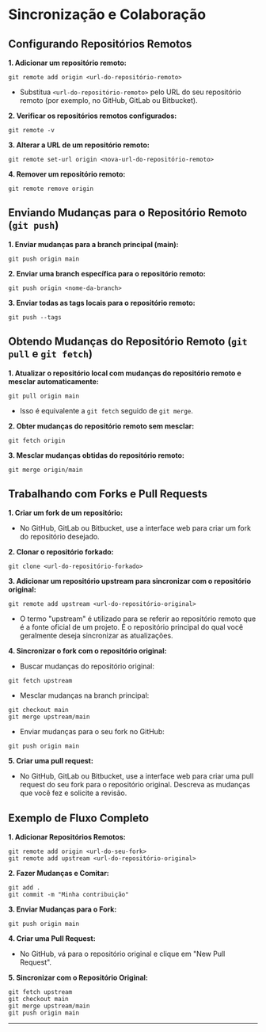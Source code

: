 # Sincronização e Colaboração

## Configurando Repositórios Remotos
**1. Adicionar um repositório remoto:**
```shell
git remote add origin <url-do-repositório-remoto>
```
- Substitua `<url-do-repositório-remoto>` pelo URL do seu repositório remoto (por exemplo, no GitHub, GitLab ou Bitbucket).

**2. Verificar os repositórios remotos configurados:**
```shell
git remote -v
```

**3. Alterar a URL de um repositório remoto:**
```shell
git remote set-url origin <nova-url-do-repositório-remoto>
```

**4. Remover um repositório remoto:**
```shell
git remote remove origin
```

## Enviando Mudanças para o Repositório Remoto (`git push`)
**1. Enviar mudanças para a branch principal (main):**
```shell
git push origin main
```

**2. Enviar uma branch específica para o repositório remoto:**
```shell
git push origin <nome-da-branch>
```

**3. Enviar todas as tags locais para o repositório remoto:**
```shell
git push --tags
```

## Obtendo Mudanças do Repositório Remoto (`git pull` e `git fetch`)

**1. Atualizar o repositório local com mudanças do repositório remoto e mesclar automaticamente:**
```shell
git pull origin main
```
- Isso é equivalente a `git fetch` seguido de `git merge`.

**2. Obter mudanças do repositório remoto sem mesclar:**
```shell
git fetch origin
```

**3. Mesclar mudanças obtidas do repositório remoto:**
```shell
git merge origin/main
```

## Trabalhando com Forks e Pull Requests

**1. Criar um fork de um repositório:**
- No GitHub, GitLab ou Bitbucket, use a interface web para criar um fork do repositório desejado.

**2. Clonar o repositório forkado:**
```shell
git clone <url-do-repositório-forkado>
```

**3. Adicionar um repositório upstream para sincronizar com o repositório original:**
```shell
git remote add upstream <url-do-repositório-original>
```
- O termo "upstream" é utilizado para se referir ao repositório remoto que é a fonte oficial de um projeto. É o repositório principal do qual você geralmente deseja sincronizar as atualizações.

**4. Sincronizar o fork com o repositório original:**
- Buscar mudanças do repositório original:
```shell
git fetch upstream
```

- Mesclar mudanças na branch principal:
```shell
git checkout main
git merge upstream/main
```

- Enviar mudanças para o seu fork no GitHub:
```shell
git push origin main
```

**5. Criar uma pull request:**
- No GitHub, GitLab ou Bitbucket, use a interface web para criar uma pull request do seu fork para o repositório original. Descreva as mudanças que você fez e solicite a revisão.

## Exemplo de Fluxo Completo
**1. Adicionar Repositórios Remotos:**
```shell
git remote add origin <url-do-seu-fork>
git remote add upstream <url-do-repositório-original>
```

**2. Fazer Mudanças e Comitar:**
```shell
git add .
git commit -m "Minha contribuição"
```

**3. Enviar Mudanças para o Fork:**
```shell
git push origin main
```

**4. Criar uma Pull Request:**
- No GitHub, vá para o repositório original e clique em "New Pull Request".

**5. Sincronizar com o Repositório Original:**
```shell
git fetch upstream
git checkout main
git merge upstream/main
git push origin main
```
---